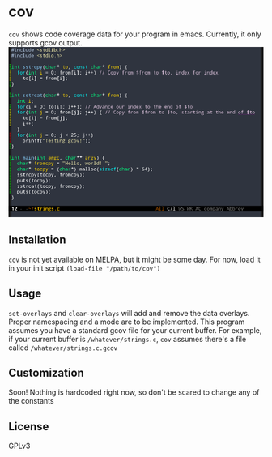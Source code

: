 # cov
`cov` shows code coverage data for your program in emacs. Currently, it only supports gcov output.
![Screenshot](example.png)
## Installation
`cov` is not yet available on MELPA, but it might be some day.
For now, load it in your init script
`(load-file "/path/to/cov")`
## Usage
`set-overlays` and `clear-overlays` will add and remove the data overlays. Proper namespacing and a mode are to be implemented.
This program assumes you have a standard gcov file for your current buffer. For example, if your current buffer is `/whatever/strings.c`, `cov` assumes there's a file called `/whatever/strings.c.gcov`
## Customization
Soon! Nothing is hardcoded right now, so don't be scared to change any of the constants
## License
GPLv3
